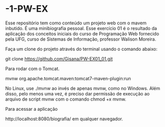 # -1-PW-EX
Esse repositório tem como conteúdo um projeto web com o mavem inbutido. É uma minibiografia pessoal.
Esse exercício 01 é o resultado da aplicação dos conceitos iniciais do curso de Programação Web fornecido pela UFG, curso de Sistemas de Informação, professor Walison Moreira.


Faça um clone do projeto através do terminal usando o comando abaixo:

git clone https://github.com/Gisana/PW-EX01_01.git

Para rodar com o Tomcat.

mvnw org.apache.tomcat.maven:tomcat7-maven-plugin:run

No Linux, use ./mvnw ao invés de apenas mvnw, como no Windows. 
Além disso, pelo menos uma vez, é preciso dar permissão de execução ao arquivo de script mvnw com o comando chmod +x mvnw.

Para acessar a aplicação

http://localhost:8080/biografia/ em qualquer navegador.


